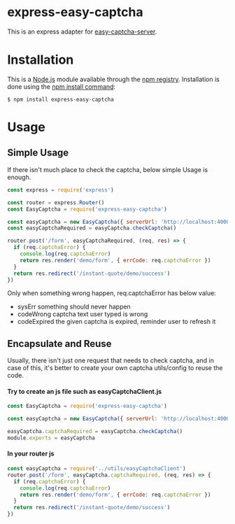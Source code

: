 # express-easy-captcha
This is an express adapter for [easy-captcha-server](https://github.com/choelea/easy-captcha-server). 

# Installation
This is a [Node.js](https://nodejs.org/en/ "Node.js") module available through the [npm registry](https://www.npmjs.com/). Installation is done using the [npm install command](https://docs.npmjs.com/getting-started/installing-npm-packages-locally):

    $ npm install express-easy-captcha

# Usage
## Simple Usage
    
If there isn't much place to check the captcha, below simple Usage is enough.

``` javascript
const express = require('express')

const router = express.Router()
const EasyCaptcha = require('express-easy-captcha')

const easyCaptcha = new EasyCaptcha({ serverUrl: 'http://localhost:4000' })
const easyCaptchaRequired = easyCaptcha.checkCaptcha()

router.post('/form', easyCaptchaRequired, (req, res) => {
  if (req.captchaError) {
    console.log(req.captchaError)
    return res.render('demo/form', { errCode: req.captchaError })
  }
  return res.redirect('/instant-quote/demo/success')
})

```

Only when something wrong happen, req.captchaError has below value:

- sysErr something should never happen
- codeWrong captcha text user typed is wrong
- codeExpired the given captcha is expired,  reminder user to refresh it

## Encapsulate and Reuse
Usually, there isn't just one request that needs to check captcha, and in case of this, it's better to create your own captcha utils/config to reuse the code.

#### Try to create an js file such as easyCaptchaClient.js

``` javascript
const EasyCaptcha = require('express-easy-captcha')

const easyCaptcha = new EasyCaptcha({ serverUrl: 'http://localhost:4000' })

easyCaptcha.captchaRequired = easyCaptcha.checkCaptcha()
module.exports = easyCaptcha

```
#### In your router js 

``` javascript
const easyCaptcha = require('../utils/easyCaptchaClient')
router.post('/form', easyCaptcha.captchaRequired, (req, res) => {
  if (req.captchaError) {
    console.log(req.captchaError)
    return res.render('demo/form', { errCode: req.captchaError })
  }
  return res.redirect('/instant-quote/demo/success')
})

```




    
